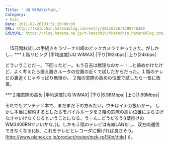 ```yaml
---
Title: ' UQ WiMAXおためし'
Category:
- misc
Date: 2011-02-26T03:51:20+09:00
URL: http://tkatochin.hatenablog.com/entry/20110226/1298746280
EditURL: https://blog.hatena.ne.jp/t-katochin/tkatochin.hatenablog.com/atom/entry/6653586347154753126
---
```


　15日間お試しの手続きをラゾーナ川崎のビックカメラでやってきた。がしかし...
***１階リビング
|平均速度|UQ WiMAX|
|下り|192kbps|
|上り|24kbps|

どういうことだー。下回ったどー。もう日吉は無理なのかー！...と諦めかけたけど、よく考えたら据え置きルータの位置の近くで試したからだった。１階のテレビの裏近くじゃやっぱり無理か。
２階の窓際の高めの位置で試したら一気に改善。

***２階窓際の高め
|平均速度|UQ WiMAX|
|下り|6.98Mbps|
|上り|1.69Mbps|

それでもアンテナ２本で、まだまだ下の方みたい。ウチはイナカ扱いかー。
しかし本当に契約するとしたらモバイルルータを２階の窓際の高い位置にぶらさげなきゃいけなくなるということになる。うーん...どうだろう((壁掛けのWM3400RNでいいかな。))。しかも１階のテレビは有線LANだし、双方向通信できなくなる((お、これをテレビとレコーダに繋げれば良さそう。[http://www.planex.co.jp/product/router/mzk-rp150n/:title] ))。
